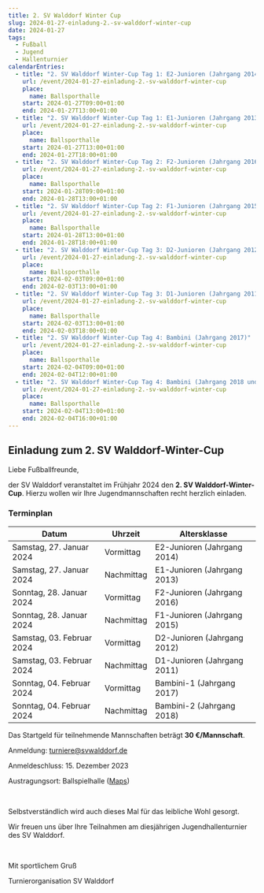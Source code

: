 ```yaml
---
title: 2. SV Walddorf Winter Cup
slug: 2024-01-27-einladung-2.-sv-walddorf-winter-cup
date: 2024-01-27
tags:
  - Fußball
  - Jugend
  - Hallenturnier
calendarEntries:
  - title: "2. SV Walddorf Winter-Cup Tag 1: E2-Junioren (Jahrgang 2014)"
    url: /event/2024-01-27-einladung-2.-sv-walddorf-winter-cup
    place:
      name: Ballsporthalle
    start: 2024-01-27T09:00+01:00
    end: 2024-01-27T13:00+01:00
  - title: "2. SV Walddorf Winter-Cup Tag 1: E1-Junioren (Jahrgang 2013)"
    url: /event/2024-01-27-einladung-2.-sv-walddorf-winter-cup
    place:
      name: Ballsporthalle
    start: 2024-01-27T13:00+01:00
    end: 2024-01-27T18:00+01:00
  - title: "2. SV Walddorf Winter-Cup Tag 2: F2-Junioren (Jahrgang 2016)"
    url: /event/2024-01-27-einladung-2.-sv-walddorf-winter-cup
    place:
      name: Ballsporthalle
    start: 2024-01-28T09:00+01:00
    end: 2024-01-28T13:00+01:00
  - title: "2. SV Walddorf Winter-Cup Tag 2: F1-Junioren (Jahrgang 2015)"
    url: /event/2024-01-27-einladung-2.-sv-walddorf-winter-cup
    place:
      name: Ballsporthalle
    start: 2024-01-28T13:00+01:00
    end: 2024-01-28T18:00+01:00
  - title: "2. SV Walddorf Winter-Cup Tag 3: D2-Junioren (Jahrgang 2012)"
    url: /event/2024-01-27-einladung-2.-sv-walddorf-winter-cup
    place:
      name: Ballsporthalle
    start: 2024-02-03T09:00+01:00
    end: 2024-02-03T13:00+01:00
  - title: "2. SV Walddorf Winter-Cup Tag 3: D1-Junioren (Jahrgang 2011)"
    url: /event/2024-01-27-einladung-2.-sv-walddorf-winter-cup
    place:
      name: Ballsporthalle
    start: 2024-02-03T13:00+01:00
    end: 2024-02-03T18:00+01:00
  - title: "2. SV Walddorf Winter-Cup Tag 4: Bambini (Jahrgang 2017)"
    url: /event/2024-01-27-einladung-2.-sv-walddorf-winter-cup
    place:
      name: Ballsporthalle
    start: 2024-02-04T09:00+01:00
    end: 2024-02-04T12:00+01:00
  - title: "2. SV Walddorf Winter-Cup Tag 4: Bambini (Jahrgang 2018 und jünger)"
    url: /event/2024-01-27-einladung-2.-sv-walddorf-winter-cup
    place:
      name: Ballsporthalle
    start: 2024-02-04T13:00+01:00
    end: 2024-02-04T16:00+01:00
---
```

## Einladung zum 2. SV Walddorf-Winter-Cup

Liebe Fußballfreunde,

der SV Walddorf veranstaltet im Frühjahr 2024 den **2. SV Walddorf-Winter-Cup**. Hierzu wollen wir Ihre Jugendmannschaften recht herzlich einladen.

### Terminplan

| Datum                     | Uhrzeit    | Altersklasse                |
|---------------------------|------------|-----------------------------|
| Samstag, 27. Januar 2024  | Vormittag  | E2-Junioren (Jahrgang 2014) |
| Samstag, 27. Januar 2024  | Nachmittag | E1-Junioren (Jahrgang 2013) |
| Sonntag, 28. Januar 2024  | Vormittag  | F2-Junioren (Jahrgang 2016) |
| Sonntag, 28. Januar 2024  | Nachmittag | F1-Junioren (Jahrgang 2015) |
| Samstag, 03. Februar 2024 | Vormittag  | D2-Junioren (Jahrgang 2012) |
| Samstag, 03. Februar 2024 | Nachmittag | D1-Junioren (Jahrgang 2011) |
| Sonntag, 04. Februar 2024 | Vormittag  | Bambini-1 (Jahrgang 2017)   |
| Sonntag, 04. Februar 2024 | Nachmittag | Bambini-2 (Jahrgang 2018)   |

Das Startgeld für teilnehmende Mannschaften beträgt **30 €/Mannschaft**.

Anmeldung: [turniere@svwalddorf.de](mailto:turniere@svwalddorf.de)

Anmeldeschluss: 15. Dezember 2023

Austragungsort: Ballspielhalle ([Maps](https://maps.app.goo.gl/rCedmg8RcoERAU7HA))

&nbsp;

Selbstverständlich wird auch dieses Mal für das leibliche Wohl gesorgt.

Wir freuen uns über Ihre Teilnahmen am diesjährigen Jugendhallenturnier des SV Walddorf.

&nbsp;

Mit sportlichem Gruß

Turnierorganisation
SV Walddorf
